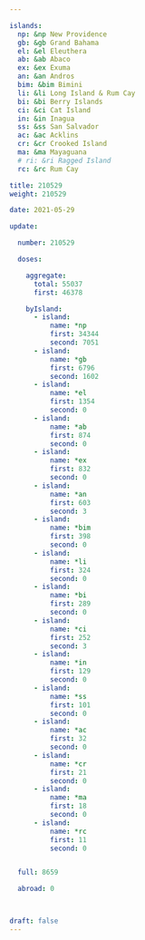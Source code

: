 ```yaml
---

islands:
  np: &np New Providence
  gb: &gb Grand Bahama
  el: &el Eleuthera
  ab: &ab Abaco
  ex: &ex Exuma
  an: &an Andros
  bim: &bim Bimini
  li: &li Long Island & Rum Cay
  bi: &bi Berry Islands
  ci: &ci Cat Island
  in: &in Inagua
  ss: &ss San Salvador
  ac: &ac Acklins
  cr: &cr Crooked Island
  ma: &ma Mayaguana
  # ri: &ri Ragged Island
  rc: &rc Rum Cay

title: 210529
weight: 210529

date: 2021-05-29

update:

  number: 210529

  doses:

    aggregate:
      total: 55037
      first: 46378

    byIsland:
      - island:
          name: *np
          first: 34344
          second: 7051
      - island:
          name: *gb
          first: 6796
          second: 1602
      - island:
          name: *el
          first: 1354
          second: 0
      - island:
          name: *ab
          first: 874
          second: 0
      - island:
          name: *ex
          first: 832
          second: 0
      - island:
          name: *an
          first: 603
          second: 3
      - island:
          name: *bim
          first: 398
          second: 0
      - island:
          name: *li
          first: 324
          second: 0
      - island:
          name: *bi
          first: 289
          second: 0
      - island:
          name: *ci
          first: 252
          second: 3
      - island:
          name: *in
          first: 129
          second: 0
      - island:
          name: *ss
          first: 101
          second: 0
      - island:
          name: *ac
          first: 32
          second: 0
      - island:
          name: *cr
          first: 21
          second: 0
      - island:
          name: *ma
          first: 18
          second: 0
      - island:
          name: *rc
          first: 11
          second: 0


  full: 8659

  abroad: 0



draft: false
---
```


